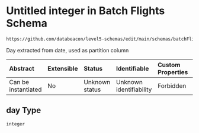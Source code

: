 # Untitled integer in Batch Flights Schema

```txt
https://github.com/databeacon/level5-schemas/edit/main/schemas/batchFlights.schema.json#/properties/day
```

Day extracted from date, used as partition column

| Abstract            | Extensible | Status         | Identifiable            | Custom Properties | Additional Properties | Access Restrictions | Defined In                                                                              |
| :------------------ | :--------- | :------------- | :---------------------- | :---------------- | :-------------------- | :------------------ | :-------------------------------------------------------------------------------------- |
| Can be instantiated | No         | Unknown status | Unknown identifiability | Forbidden         | Allowed               | none                | [batchFlights.schema.json\*](../../out/batchFlights.schema.json "open original schema") |

## day Type

`integer`
